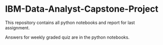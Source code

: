 # IBM-Data-Analyst-Capstone-Project

This repository contains all python notebooks and report for last assignment.

Answers for weekly graded quiz are in the python notebooks. 

